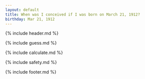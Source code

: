 ```yaml
---
layout: default
title: When was I conceived if I was born on March 21, 1912?
birthday: Mar 21, 1912
---
```


{% include header.md %}

{% include guess.md %}

{% include calculate.md %}

{% include safety.md %}

{% include footer.md %}




